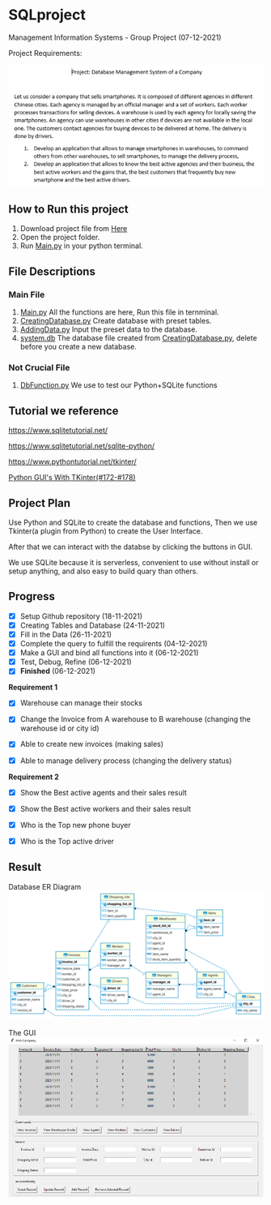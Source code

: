 # SQLproject
Management Information Systems - Group Project (07-12-2021)

Project Requirements:

![picture 3](./attachment/2021-1118-120723.png)


## How to Run this project
1. Download project file from [Here](https://github.com/gohlihan/SQLproject)
2. Open the project folder.
3. Run [Main.py](Main.py) in your python terminal.
## File Descriptions
### Main File
1. [Main.py](Main.py) All the functions are here, Run this file in ternminal.
2. [CreatingDatabase.py](CreatingDatabase.py) Create database with preset tables.
3. [AddingData.py](AddingData.py) Input the preset data to the database.
4. [system.db](system.db) The database file created from [CreatingDatabase.py](CreatingDatabase.py), delete before you create a new database.

### Not Crucial File
1. [DbFunction.py](DbFunction.py) We use to test our Python+SQLite functions

## Tutorial we reference
https://www.sqlitetutorial.net/

https://www.sqlitetutorial.net/sqlite-python/

https://www.pythontutorial.net/tkinter/

[Python GUI's With TKinter(#172-#178)](https://www.youtube.com/watch?v=G9seoA3Mv4Y&list=PLCC34OHNcOtoC6GglhF3ncJ5rLwQrLGnV&index=172)

## Project Plan  

Use Python and SQLite to create the database and functions,
Then we use Tkinter(a plugin from Python) to create the User Interface.

After that we can interact with the databse by clicking the buttons in GUI.

We use SQLite because it is serverless, convenient to use without install or setup anything, and also easy to build quary than others.

## Progress
- [x] Setup Github repository (18-11-2021)
- [x] Creating Tables and Database (24-11-2021)
- [x] Fill in the Data (26-11-2021)
- [x] Complete the query to fulfill the requirents (04-12-2021)
- [x] Make a GUI and bind all functions into it (06-12-2021)
- [x] Test, Debug, Refine (06-12-2021)
- [x] **Finished** (06-12-2021)
    
**Requirement 1**
  - [x] Warehouse can manage their stocks
  - [x] Change the Invoice from A warehouse to B warehouse (changing the warehouse id or city id)
  - [x] Able to create new invoices (making sales)
  - [x] Able to manage delivery process (changing the delivery status)


**Requirement 2**
  - [x] Show the Best active agents and their sales result
  - [x] Show the Best active workers and their sales result
  - [x] Who is the Top new phone buyer
  - [x] Who is the Top active driver


## Result
Database ER Diagram
![picture 1](./attachment/2021-1206-171359.png)  

The GUI
![picture 2](./attachment/2021-1206-171453.png)  
